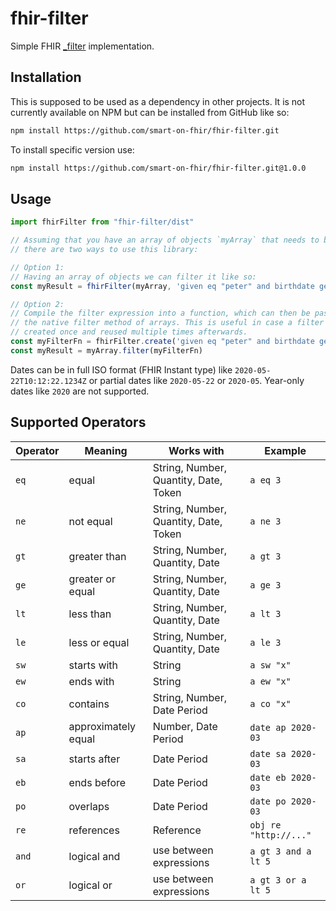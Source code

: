 # fhir-filter
Simple FHIR [_filter](https://www.hl7.org/fhir/search_filter.html) implementation.

## Installation
This is supposed to be used as a dependency in other projects. It is not
currently available on NPM but can be installed from GitHub like so:
```sh
npm install https://github.com/smart-on-fhir/fhir-filter.git
```

To install specific version use:
```sh
npm install https://github.com/smart-on-fhir/fhir-filter.git@1.0.0
```

## Usage

```ts
import fhirFilter from "fhir-filter/dist"

// Assuming that you have an array of objects `myArray` that needs to be filtered,
// there are two ways to use this library:

// Option 1:
// Having an array of objects we can filter it like so:
const myResult = fhirFilter(myArray, 'given eq "peter" and birthdate ge 2014-10-10')

// Option 2:
// Compile the filter expression into a function, which can then be passed to
// the native filter method of arrays. This is useful in case a filter can be
// created once and reused multiple times afterwards.
const myFilterFn = fhirFilter.create('given eq "peter" and birthdate ge 2014-10-10')
const myResult = myArray.filter(myFilterFn)
```

Dates can be in full ISO format (FHIR Instant type) like `2020-05-22T10:12:22.1234Z`
or partial dates like `2020-05-22` or `2020-05`. Year-only dates like `2020` are not supported.

## Supported Operators

| Operator | Meaning             | Works with                            | Example              |
|----------|---------------------|---------------------------------------|----------------------|
| `eq`     | equal               | String, Number, Quantity, Date, Token | `a eq 3`             |
| `ne`     | not equal           | String, Number, Quantity, Date, Token | `a ne 3`             |
| `gt`     | greater than        | String, Number, Quantity, Date        | `a gt 3`             |
| `ge`     | greater or equal    | String, Number, Quantity, Date        | `a ge 3`             |
| `lt`     | less than           | String, Number, Quantity, Date        | `a lt 3`             |
| `le`     | less or equal       | String, Number, Quantity, Date        | `a le 3`             |
| `sw`     | starts with         | String                                | `a sw "x"`           |
| `ew`     | ends with           | String                                | `a ew "x"`           |
| `co`     | contains            | String, Number, Date Period           | `a co "x"`           |
| `ap`     | approximately equal | Number, Date Period                   | `date ap 2020-03`    |
| `sa`     | starts after        | Date Period                           | `date sa 2020-03`    |
| `eb`     | ends before         | Date Period                           | `date eb 2020-03`    |
| `po`     | overlaps            | Date Period                           | `date po 2020-03`    |
| `re`     | references          | Reference                             | `obj re "http://..."`|
| `and`    | logical and         | use between expressions               | `a gt 3 and a lt 5`  |
| `or`     | logical or          | use between expressions               | `a gt 3 or a lt 5`   |


